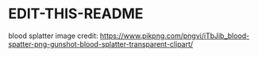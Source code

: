 # EDIT-THIS-README
blood splatter image credit:
https://www.pikpng.com/pngvi/iTbJib_blood-spatter-png-gunshot-blood-splatter-transparent-clipart/